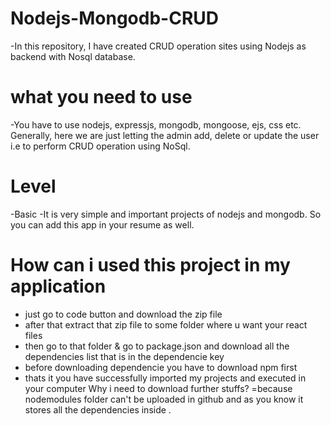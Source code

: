 # Nodejs-Mongodb-CRUD
-In this repository, I have created CRUD operation sites using Nodejs as backend with Nosql database.

# what you need to use
-You have to use nodejs, expressjs, mongodb, mongoose, ejs, css etc.
Generally, here we are just letting the admin add, delete or update the user i.e to perform CRUD operation using NoSql.

# Level
-Basic
-It is very simple and important projects of nodejs and mongodb.
So you can add this app in your resume as well.   

# How can i used this project in my application
- just go to code button and download the zip file 
- after that extract that zip file to some folder where u want your react files
- then go to that folder & go to package.json and download all the dependencies list that is in the dependencie key
- before downloading dependencie you have to download npm first
- thats it you have successfully imported my projects and executed in your computer
 Why i need to download further stuffs?
=because nodemodules folder can't be uploaded in github and as you know it stores all the dependencies inside .
   
